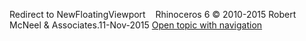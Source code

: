 ---
---

Redirect to NewFloatingViewport&#160;
&#160;
Rhinoceros 6 © 2010-2015 Robert McNeel &amp; Associates.11-Nov-2015
 [Open topic with navigation](newfloatingviewport.html) 

